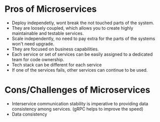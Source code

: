 # Pros of Microservices

* Deploy independetly, wont break the not touched parts of the system.
* They are loosely coupled, which allows you to create highly maintainable and testable services.
* Scale independently, no need to pay extra for the parts of the systems won't need upgrade.
* They are focused on business capabilities.
* Each service or set of services can be easily assigned to a dedicated team for code ownership.
* Tech stack can be different for each service
* If one of the services fails, other services can continue to be used.

# Cons/Challenges of Microservices

* Interservice communication stability is imperative to providing data consistency among services. (gRPC helps to improve the speed)
* Data consistency
